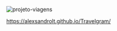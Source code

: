 



![projeto-viagens](https://github.com/user-attachments/assets/61ab6790-182d-48d4-8862-88e99ca046bb)




https://alexsandrolt.github.io/Travelgram/
